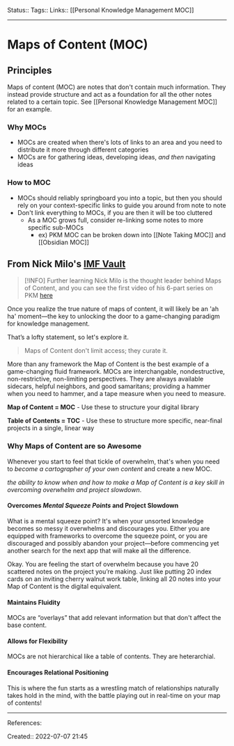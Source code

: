 Status::
Tags::
Links:: [[Personal Knowledge Management MOC]]
___

# Maps of Content (MOC)
## Principles
Maps of content (MOC) are notes that don't contain much information. They instead provide structure and act as a foundation for all the other notes related to a certain topic. See [[Personal Knowledge Management MOC]] for an example.
### Why MOCs
- MOCs are created when there's lots of links to an area and you need to distribute it more through different categories
- MOCs are for gathering ideas, developing ideas, _and then_ navigating ideas
### How to MOC
- MOCs should reliably springboard you into a topic, but then you should rely on your context-specific links to guide you around from note to note
- Don't link everything to MOCs, if you are then it will be too cluttered
	- As a MOC grows full, consider re-linking some notes to more specific sub-MOCs
		- ex) PKM MOC can be broken down into [[Note Taking MOC]] and [[Obsidian MOC]]
## From Nick Milo's [IMF Vault](https://forum.obsidian.md/t/lyt-kit-6-downloadable-and-now-with-lessons/390)

> [!INFO] Further learning
> Nick Milo is the thought leader behind Maps of Content, and you can see the first video of his 6-part series on PKM [here](https://www.youtube.com/watch?v=WUq8Pun28FI)

Once you realize the true nature of maps of content, it will likely be an 'ah ha' moment—the key to unlocking the door to a game-changing paradigm for knowledge management.

That’s a lofty statement, so let's explore it.

> Maps of Content don't limit access; they curate it.

More than any framework the Map of Content is the best example of a game-changing fluid framework. MOCs are interchangable, nondestructive, non-restrictive, non-limiting perspectives. They are always available sidecars, helpful neighbors, and good samaritans; providing a hammer when you need to hammer, and a tape measure when you need to measure.

**Map of Content = MOC** - Use these to structure your digital library

**Table of Contents = TOC** - Use these to structure more specific, near-final projects in a single, linear way

### Why Maps of Content are so Awesome
Whenever you start to feel that tickle of overwhelm, that's when you need to *become a cartographer of your own content* and create a new MOC.

*the ability to know when and how to make a Map of Content is a key skill in overcoming overwhelm and project slowdown*.

#### Overcomes *Mental Squeeze Points* and Project Slowdown
What is a mental squeeze point? It's when your unsorted knowledge becomes so messy it overwhelms and discourages you. Either you are equipped with frameworks to overcome the squeeze point, or you are discouraged and possibly abandon your project—before commencing yet another search for the next app that will make all the difference.

Okay. You are feeling the start of overwhelm because you have 20 scattered notes on the project you’re making. Just like putting 20 index cards on an inviting cherry walnut work table, linking all 20 notes into your Map of Content is the digital equivalent.

#### Maintains Fluidity
MOCs are “overlays” that add relevant information but that don't affect the base content.

#### Allows for Flexibility
MOCs are not hierarchical like a table of contents. They are heterarchial.

#### Encourages Relational Positioning
This is where the fun starts as a wrestling match of relationships naturally takes hold in the mind, with the battle playing out in real-time on your map of contents!
___
References:

Created:: 2022-07-07 21:45